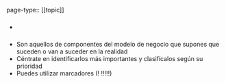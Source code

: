 page-type:: [[topic]]
- ### 
- Son aquellos de componentes del modelo de negocio que supones que suceden o van a suceder en la realidad
- Céntrate en identificarlos más importantes y clasifícalos según su prioridad
- Puedes utilizar marcadores (! !!!!!)


